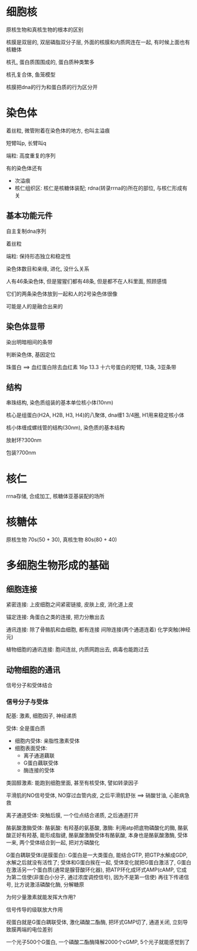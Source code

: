 # 细胞核

原核生物和真核生物的根本的区别

核膜是双层的, 双层磷脂双分子层, 外面的核膜和内质网连在一起, 有时候上面也有核糖体

核孔, 蛋白质围围成的, 蛋白质种类繁多

核孔复合体, 鱼笼模型

核膜把dna的行为和蛋白质的行为区分开

# 染色体

着丝粒, 微管附着在染色体的地方, 也叫主溢痕

短臂叫p, 长臂叫q

端粒: 高度重复的序列

有的染色体还有
 - 次溢痕
 - 核仁组织区: 核仁是核糖体装配; rdna(转录rrna的)所在的部位, 与核仁形成有关

## 基本功能元件

自主复制dna序列

着丝粒

端粒: 保持形态独立和稳定性

染色体数目和亲缘, 进化, 没什么关系

人有46条染色体, 但是猩猩们都有48条, 但是都不在人科里面, 照顾感情

它们的两条染色体放到一起和人的2号染色体很像

可能是人的是融合出来的

## 染色体显带

染出明暗相间的条带

判断染色体, 基因定位

珠蛋白 ==> 血红蛋白除去血红素 16p 13.3 十六号蛋白的短臂, 13条, 3亚条带

## 结构

串珠结构, 染色质组装的基本单位核小体(10nm)

核心是组蛋白(H2A, H2B, H3, H4)的八聚体, dna缠1 3/4圈, H1用来稳定核小体

核小体缠成螺线管的结构(30nm), 染色质的基本结构

放射环?300nm

包装?700nm

# 核仁

rrna存储, 合成加工, 核糖体亚基装配的场所

# 核糖体

原核生物 70s(50 + 30), 真核生物 80s(80 + 40)

# 多细胞生物形成的基础

## 细胞连接

紧密连接: 上皮细胞之间紧密链接, 皮肤上皮, 消化道上皮

锚定连接: 角蛋白之类的连接, 把力分散出去

通讯连接: 除了骨骼肌和血细胞, 都有连接 间隙连接(两个通道连着) 化学突触(神经元)

植物细胞的通讯连接: 胞间连丝, 内质网跑出去, 病毒也能跑过去

## 动物细胞的通讯

信号分子和受体结合

### 信号分子与受体

配基: 激素, 细胞因子, 神经递质

受体: 全是蛋白质
 - 细胞内受体: 亲脂性激素受体
 - 细胞表面受体:
    - 离子通道藕联
    - G蛋白藕联受体
    - 酶连接的受体

类固醇激素: 能跑到细胞里面, 甚至有核受体, 譬如转录因子

平滑肌的NO信号受体, NO穿过血管内皮, 之后平滑肌舒张 ==> 硝酸甘油, 心脏病急救

离子通道受体: 突触后膜, 一个位点结合递质, 之后通道打开

酪氨酸激酶受体: 酪氨酸: 有羟基的氨基酸,  激酶: 利用atp把底物磷酸化的酶,  酪氨酸正好有羟基, 能形成脂键, 酪氨酸激酶受体有酪氨酸, 本身也是酪氨酸激酶, 受体一来, 两个受体结合到一起, 把对方磷酸化

G蛋白耦联受体(是膜蛋白): G蛋白是一大类蛋白, 能结合GTP, 把GTP水解成GDP, 水解之后就没有活性了;  受体和G蛋白挨在一起, 受体变化就把G蛋白激活了, G蛋白在激活另一个蛋白质(通常是腺苷酸环化器), 把ATP环化成环式AMP(cAMP, 它成为第二信使(非蛋白小分子, 通过浓度调控信号), 因为不是第一信使) 再往下传递信号, 比方说激活磷酸化酶, 分解糖原

为何少量激素就能发挥大作用?

信号传导的级联放大作用

视蛋白就是G蛋白耦联受体, 激化磷酸二酯酶, 把环式GMP切了, 通道关闭, 立刻导致膜两端的电位差别

一个光子500个G蛋白, 一个磷酸二酯酶降解2000个cGMP, 5个光子就能感觉到了
